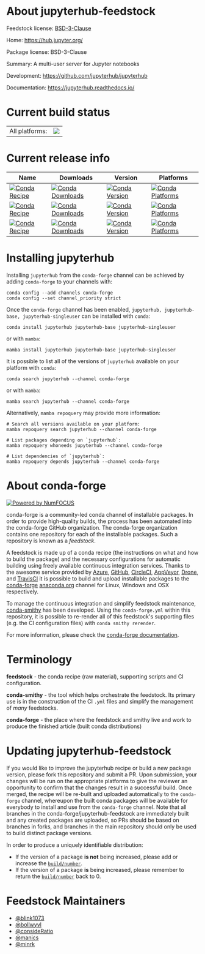 About jupyterhub-feedstock
==========================

Feedstock license: [BSD-3-Clause](https://github.com/conda-forge/jupyterhub-feedstock/blob/main/LICENSE.txt)

Home: https://hub.jupyter.org/

Package license: BSD-3-Clause

Summary: A multi-user server for Jupyter notebooks

Development: https://github.com/jupyterhub/jupyterhub

Documentation: https://jupyterhub.readthedocs.io/

Current build status
====================


<table><tr><td>All platforms:</td>
    <td>
      <a href="https://dev.azure.com/conda-forge/feedstock-builds/_build/latest?definitionId=497&branchName=main">
        <img src="https://dev.azure.com/conda-forge/feedstock-builds/_apis/build/status/jupyterhub-feedstock?branchName=main">
      </a>
    </td>
  </tr>
</table>

Current release info
====================

| Name | Downloads | Version | Platforms |
| --- | --- | --- | --- |
| [![Conda Recipe](https://img.shields.io/badge/recipe-jupyterhub-green.svg)](https://anaconda.org/conda-forge/jupyterhub) | [![Conda Downloads](https://img.shields.io/conda/dn/conda-forge/jupyterhub.svg)](https://anaconda.org/conda-forge/jupyterhub) | [![Conda Version](https://img.shields.io/conda/vn/conda-forge/jupyterhub.svg)](https://anaconda.org/conda-forge/jupyterhub) | [![Conda Platforms](https://img.shields.io/conda/pn/conda-forge/jupyterhub.svg)](https://anaconda.org/conda-forge/jupyterhub) |
| [![Conda Recipe](https://img.shields.io/badge/recipe-jupyterhub--base-green.svg)](https://anaconda.org/conda-forge/jupyterhub-base) | [![Conda Downloads](https://img.shields.io/conda/dn/conda-forge/jupyterhub-base.svg)](https://anaconda.org/conda-forge/jupyterhub-base) | [![Conda Version](https://img.shields.io/conda/vn/conda-forge/jupyterhub-base.svg)](https://anaconda.org/conda-forge/jupyterhub-base) | [![Conda Platforms](https://img.shields.io/conda/pn/conda-forge/jupyterhub-base.svg)](https://anaconda.org/conda-forge/jupyterhub-base) |
| [![Conda Recipe](https://img.shields.io/badge/recipe-jupyterhub--singleuser-green.svg)](https://anaconda.org/conda-forge/jupyterhub-singleuser) | [![Conda Downloads](https://img.shields.io/conda/dn/conda-forge/jupyterhub-singleuser.svg)](https://anaconda.org/conda-forge/jupyterhub-singleuser) | [![Conda Version](https://img.shields.io/conda/vn/conda-forge/jupyterhub-singleuser.svg)](https://anaconda.org/conda-forge/jupyterhub-singleuser) | [![Conda Platforms](https://img.shields.io/conda/pn/conda-forge/jupyterhub-singleuser.svg)](https://anaconda.org/conda-forge/jupyterhub-singleuser) |

Installing jupyterhub
=====================

Installing `jupyterhub` from the `conda-forge` channel can be achieved by adding `conda-forge` to your channels with:

```
conda config --add channels conda-forge
conda config --set channel_priority strict
```

Once the `conda-forge` channel has been enabled, `jupyterhub, jupyterhub-base, jupyterhub-singleuser` can be installed with `conda`:

```
conda install jupyterhub jupyterhub-base jupyterhub-singleuser
```

or with `mamba`:

```
mamba install jupyterhub jupyterhub-base jupyterhub-singleuser
```

It is possible to list all of the versions of `jupyterhub` available on your platform with `conda`:

```
conda search jupyterhub --channel conda-forge
```

or with `mamba`:

```
mamba search jupyterhub --channel conda-forge
```

Alternatively, `mamba repoquery` may provide more information:

```
# Search all versions available on your platform:
mamba repoquery search jupyterhub --channel conda-forge

# List packages depending on `jupyterhub`:
mamba repoquery whoneeds jupyterhub --channel conda-forge

# List dependencies of `jupyterhub`:
mamba repoquery depends jupyterhub --channel conda-forge
```


About conda-forge
=================

[![Powered by
NumFOCUS](https://img.shields.io/badge/powered%20by-NumFOCUS-orange.svg?style=flat&colorA=E1523D&colorB=007D8A)](https://numfocus.org)

conda-forge is a community-led conda channel of installable packages.
In order to provide high-quality builds, the process has been automated into the
conda-forge GitHub organization. The conda-forge organization contains one repository
for each of the installable packages. Such a repository is known as a *feedstock*.

A feedstock is made up of a conda recipe (the instructions on what and how to build
the package) and the necessary configurations for automatic building using freely
available continuous integration services. Thanks to the awesome service provided by
[Azure](https://azure.microsoft.com/en-us/services/devops/), [GitHub](https://github.com/),
[CircleCI](https://circleci.com/), [AppVeyor](https://www.appveyor.com/),
[Drone](https://cloud.drone.io/welcome), and [TravisCI](https://travis-ci.com/)
it is possible to build and upload installable packages to the
[conda-forge](https://anaconda.org/conda-forge) [anaconda.org](https://anaconda.org/)
channel for Linux, Windows and OSX respectively.

To manage the continuous integration and simplify feedstock maintenance,
[conda-smithy](https://github.com/conda-forge/conda-smithy) has been developed.
Using the ``conda-forge.yml`` within this repository, it is possible to re-render all of
this feedstock's supporting files (e.g. the CI configuration files) with ``conda smithy rerender``.

For more information, please check the [conda-forge documentation](https://conda-forge.org/docs/).

Terminology
===========

**feedstock** - the conda recipe (raw material), supporting scripts and CI configuration.

**conda-smithy** - the tool which helps orchestrate the feedstock.
                   Its primary use is in the construction of the CI ``.yml`` files
                   and simplify the management of *many* feedstocks.

**conda-forge** - the place where the feedstock and smithy live and work to
                  produce the finished article (built conda distributions)


Updating jupyterhub-feedstock
=============================

If you would like to improve the jupyterhub recipe or build a new
package version, please fork this repository and submit a PR. Upon submission,
your changes will be run on the appropriate platforms to give the reviewer an
opportunity to confirm that the changes result in a successful build. Once
merged, the recipe will be re-built and uploaded automatically to the
`conda-forge` channel, whereupon the built conda packages will be available for
everybody to install and use from the `conda-forge` channel.
Note that all branches in the conda-forge/jupyterhub-feedstock are
immediately built and any created packages are uploaded, so PRs should be based
on branches in forks, and branches in the main repository should only be used to
build distinct package versions.

In order to produce a uniquely identifiable distribution:
 * If the version of a package **is not** being increased, please add or increase
   the [``build/number``](https://docs.conda.io/projects/conda-build/en/latest/resources/define-metadata.html#build-number-and-string).
 * If the version of a package **is** being increased, please remember to return
   the [``build/number``](https://docs.conda.io/projects/conda-build/en/latest/resources/define-metadata.html#build-number-and-string)
   back to 0.

Feedstock Maintainers
=====================

* [@blink1073](https://github.com/blink1073/)
* [@bollwyvl](https://github.com/bollwyvl/)
* [@consideRatio](https://github.com/consideRatio/)
* [@manics](https://github.com/manics/)
* [@minrk](https://github.com/minrk/)


<!-- dummy commit to enable rerendering -->

